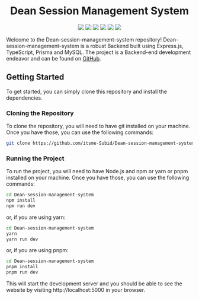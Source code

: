 <div align="center">

# Dean Session Management System

![](https://img.shields.io/github/languages/top/itsme-Subid/Dean-session-management-system?style=for-the-badge)
![](https://img.shields.io/github/languages/count/itsme-Subid/Dean-session-management-system?style=for-the-badge)
![](https://img.shields.io/github/languages/code-size/itsme-Subid/Dean-session-management-system?style=for-the-badge)
![](https://img.shields.io/github/repo-size/itsme-Subid/Dean-session-management-system?style=for-the-badge)
![](https://img.shields.io/github/last-commit/itsme-Subid/Dean-session-management-system?style=for-the-badge)
![](https://img.shields.io/github/commit-activity/w/itsme-Subid/Dean-session-management-system?style=for-the-badge)

</div>

Welcome to the Dean-session-management-system repository! Dean-session-management-system is a robust Backend built using Express.js, TypeScript, Prisma and MySQL. The project is a Backend-end development endeavor and can be found on [GitHub](https://github.com/itsme-Subid/Dean-session-management-system).

## Getting Started

To get started, you can simply clone this repository and install the dependencies.

### Cloning the Repository

To clone the repository, you will need to have git installed on your machine. Once you have those, you can use the following commands:

```bash
git clone https://github.com/itsme-Subid/Dean-session-management-system.git
```

### Running the Project

To run the project, you will need to have Node.js and npm or yarn or pnpm installed on your machine. Once you have those, you can use the following commands:

```bash
cd Dean-session-management-system
npm install
npm run dev
```

or, if you are using yarn:

```bash
cd Dean-session-management-system
yarn
yarn run dev
```

or, if you are using pnpm:

```bash
cd Dean-session-management-system
pnpm install
pnpm run dev
```

This will start the development server and you should be able to see the website by visiting http://localhost:5000 in your browser.
